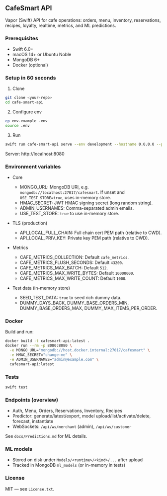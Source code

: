 ## CafeSmart API

Vapor (Swift) API for cafe operations: orders, menu, inventory, reservations, recipes, loyalty, realtime, metrics, and ML predictions.

### Prerequisites

- Swift 6.0+
- macOS 14+ or Ubuntu Noble
- MongoDB 6+
- Docker (optional)

### Setup in 60 seconds

1) Clone
```bash
git clone <your-repo>
cd cafe-smart-api
```
2) Configure env
```bash
cp env.example .env
source .env
```
3) Run
```bash
swift run cafe-smart-api serve --env development --hostname 0.0.0.0 --port 8080
```
Server: http://localhost:8080

### Environment variables

- Core
  - MONGO_URL: MongoDB URI, e.g. `mongodb://localhost:27017/cafesmart`. If unset and `USE_TEST_STORE=true`, uses in-memory store.
  - HMAC_SECRET: JWT HMAC signing secret (long random string).
  - ADMIN_USERNAMES: Comma-separated admin emails.
  - USE_TEST_STORE: `true` to use in-memory store.

- TLS (production)
  - API_LOCAL_FULL_CHAIN: Full chain cert PEM path (relative to CWD).
  - API_LOCAL_PRIV_KEY: Private key PEM path (relative to CWD).

- Metrics
  - CAFE_METRICS_COLLECTION: Default `cafe_metrics`.
  - CAFE_METRICS_FLUSH_SECONDS: Default `43200`.
  - CAFE_METRICS_MAX_BATCH: Default `512`.
  - CAFE_METRICS_MAX_WRITE_BYTES: Default `10000000`.
  - CAFE_METRICS_MAX_WRITE_COUNT: Default `1000`.

- Test data (in-memory store)
  - SEED_TEST_DATA: `true` to seed rich dummy data.
  - DUMMY_DAYS_BACK, DUMMY_BASE_ORDERS_MIN, DUMMY_BASE_ORDERS_MAX, DUMMY_MAX_ITEMS_PER_ORDER.

### Docker

Build and run:
```bash
docker build -t cafesmart-api:latest .
docker run --rm -p 8080:8080 \
  -e MONGO_URL="mongodb://host.docker.internal:27017/cafesmart" \
  -e HMAC_SECRET="change-me" \
  -e ADMIN_USERNAMES="admin@example.com" \
  cafesmart-api:latest
```

### Tests

```bash
swift test
```

### Endpoints (overview)

- Auth, Menu, Orders, Reservations, Inventory, Recipes
- Predictor: generate/latest/export, model upload/list/activate/delete, forecast, instantiate
- WebSockets: `/api/ws/merchant` (admin), `/api/ws/customer`

See `docs/Predictions.md` for ML details.

### ML models

- Stored on disk under `Models/<runtime>/<kind>/...` after upload
- Tracked in MongoDB `ml_models` (or in-memory in tests)

### License

MIT — see `License.txt`.


